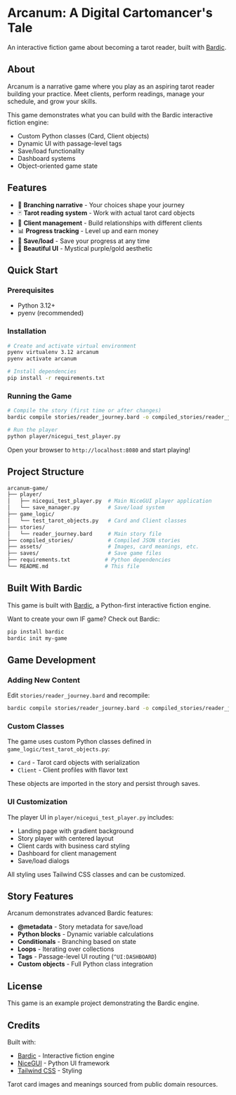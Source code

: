 # Arcanum: A Digital Cartomancer's Tale

An interactive fiction game about becoming a tarot reader, built with [Bardic](https://github.com/katelouie/bardic).

## About

Arcanum is a narrative game where you play as an aspiring tarot reader building your practice. Meet clients, perform readings, manage your schedule, and grow your skills.

This game demonstrates what you can build with the Bardic interactive fiction engine:

- Custom Python classes (Card, Client objects)
- Dynamic UI with passage-level tags
- Save/load functionality
- Dashboard systems
- Object-oriented game state

## Features

- 📖 **Branching narrative** - Your choices shape your journey
- 🃏 **Tarot reading system** - Work with actual tarot card objects
- 👥 **Client management** - Build relationships with different clients
- 📊 **Progress tracking** - Level up and earn money
- 💾 **Save/load** - Save your progress at any time
- 🎨 **Beautiful UI** - Mystical purple/gold aesthetic

## Quick Start

### Prerequisites

- Python 3.12+
- pyenv (recommended)

### Installation

```bash
# Create and activate virtual environment
pyenv virtualenv 3.12 arcanum
pyenv activate arcanum

# Install dependencies
pip install -r requirements.txt
```

### Running the Game

```bash
# Compile the story (first time or after changes)
bardic compile stories/reader_journey.bard -o compiled_stories/reader_journey.json

# Run the player
python player/nicegui_test_player.py
```

Open your browser to `http://localhost:8080` and start playing!

## Project Structure

```sh
arcanum-game/
├── player/
│   ├── nicegui_test_player.py  # Main NiceGUI player application
│   └── save_manager.py         # Save/load system
├── game_logic/
│   └── test_tarot_objects.py   # Card and Client classes
├── stories/
│   └── reader_journey.bard     # Main story file
├── compiled_stories/           # Compiled JSON stories
├── assets/                     # Images, card meanings, etc.
├── saves/                      # Save game files
├── requirements.txt           # Python dependencies
└── README.md                  # This file
```

## Built With Bardic

This game is built with [Bardic](https://github.com/katelouie/bardic), a Python-first interactive fiction engine.

Want to create your own IF game? Check out Bardic:

```bash
pip install bardic
bardic init my-game
```

## Game Development

### Adding New Content

Edit `stories/reader_journey.bard` and recompile:

```bash
bardic compile stories/reader_journey.bard -o compiled_stories/reader_journey.json
```

### Custom Classes

The game uses custom Python classes defined in `game_logic/test_tarot_objects.py`:

- `Card` - Tarot card objects with serialization
- `Client` - Client profiles with flavor text

These objects are imported in the story and persist through saves.

### UI Customization

The player UI in `player/nicegui_test_player.py` includes:

- Landing page with gradient background
- Story player with centered layout
- Client cards with business card styling
- Dashboard for client management
- Save/load dialogs

All styling uses Tailwind CSS classes and can be customized.

## Story Features

Arcanum demonstrates advanced Bardic features:

- **@metadata** - Story metadata for save/load
- **Python blocks** - Dynamic variable calculations
- **Conditionals** - Branching based on state
- **Loops** - Iterating over collections
- **Tags** - Passage-level UI routing (`^UI:DASHBOARD`)
- **Custom objects** - Full Python class integration

## License

This game is an example project demonstrating the Bardic engine.

## Credits

Built with:

- [Bardic](https://github.com/katelouie/bardic) - Interactive fiction engine
- [NiceGUI](https://nicegui.io/) - Python UI framework
- [Tailwind CSS](https://tailwindcss.com/) - Styling

Tarot card images and meanings sourced from public domain resources.

